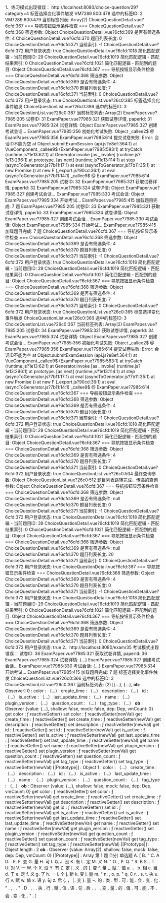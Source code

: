 1、练习模式出现错误：
http://localhost:8080/choice-question/29?category=4
标签选择变化事件触发
VM7289 800:478 选中的标签ID: 2
VM7289 800:479 当前标签列表: Array(2)
ChoiceQuestionDetail.vue?6cfd:367 === 导航按钮显示条件检查 ===
ChoiceQuestionDetail.vue?6cfd:368 筛选参数: Object
ChoiceQuestionDetail.vue?6cfd:369 是否有筛选条件: 4
ChoiceQuestionDetail.vue?6cfd:370 题目列表长度: 0
ChoiceQuestionDetail.vue?6cfd:371 当前索引: -1
ChoiceQuestionDetail.vue?6cfd:372 用户登录状态: true
ChoiceQuestionDetail.vue?6cfd:1018 简化匹配逻辑 - 当前题目ID: 29
ChoiceQuestionDetail.vue?6cfd:1019 简化匹配逻辑 - 匹配结果索引: 0
ChoiceQuestionDetail.vue?6cfd:1021 简化匹配逻辑 - 匹配到的题目: Object
ChoiceQuestionDetail.vue?6cfd:367 === 导航按钮显示条件检查 ===
ChoiceQuestionDetail.vue?6cfd:368 筛选参数: Object
ChoiceQuestionDetail.vue?6cfd:369 是否有筛选条件: 4
ChoiceQuestionDetail.vue?6cfd:370 题目列表长度: 7
ChoiceQuestionDetail.vue?6cfd:371 当前索引: 0
ChoiceQuestionDetail.vue?6cfd:372 用户登录状态: true
ChoiceQuestionList.vue?26c0:385 标签选择变化事件触发
ChoiceQuestionList.vue?26c0:386 选中的标签ID: 3
ChoiceQuestionList.vue?26c0:387 当前标签列表: Array(2)
ExamPaper.vue?7985:205 试卷ID: 31
ExamPaper.vue?7985:321 获取试卷详情, paperId: 31
ExamPaper.vue?7985:324 试卷详情: Object
ExamPaper.vue?7985:327 创建考试会话...
ExamPaper.vue?7985:356 初始化考试失败: Object
_callee2$ @ ExamPaper.vue?7985:356
ExamPaper.vue?7985:614 提交试卷失败: Error: 会话ID不能为空
    at Object.submitExamSession (api.js?e8ef:364:1)
    at VueComponent._callee9$ (ExamPaper.vue?7985:583:1)
    at tryCatch (runtime.js?1e13:62:1)
    at Generator.invoke [as _invoke] (runtime.js?1e13:296:1)
    at prototype.<computed> [as next] (runtime.js?1e13:114:1)
    at step (asyncToGenerator.js?7b11:17:1)
    at eval (asyncToGenerator.js?7b11:35:1)
    at new Promise (<anonymous>)
    at new F (_export.js?90cd:36:1)
    at eval (asyncToGenerator.js?7b11:14:1)
_callee9$ @ ExamPaper.vue?7985:614
ExamPaper.vue?7985:205 试卷ID: 32
ExamPaper.vue?7985:321 获取试卷详情, paperId: 32
ExamPaper.vue?7985:324 试卷详情: Object
ExamPaper.vue?7985:327 创建考试会话...
ExamPaper.vue?7985:330 考试会话: Object
ExamPaper.vue?7985:334 开始考试...
ExamPaper.vue?7985:415 加载题目完成: 7 题
ExamPaper.vue?7985:205 试卷ID: 33
ExamPaper.vue?7985:321 获取试卷详情, paperId: 33
ExamPaper.vue?7985:324 试卷详情: Object
ExamPaper.vue?7985:327 创建考试会话...
ExamPaper.vue?7985:330 考试会话: Object
ExamPaper.vue?7985:334 开始考试...
ExamPaper.vue?7985:415 加载题目完成: 7 题
ChoiceQuestionDetail.vue?6cfd:367 === 导航按钮显示条件检查 ===
ChoiceQuestionDetail.vue?6cfd:368 筛选参数: Object
ChoiceQuestionDetail.vue?6cfd:369 是否有筛选条件: 4
ChoiceQuestionDetail.vue?6cfd:370 题目列表长度: 0
ChoiceQuestionDetail.vue?6cfd:371 当前索引: -1
ChoiceQuestionDetail.vue?6cfd:372 用户登录状态: true
ChoiceQuestionDetail.vue?6cfd:1018 简化匹配逻辑 - 当前题目ID: 29
ChoiceQuestionDetail.vue?6cfd:1019 简化匹配逻辑 - 匹配结果索引: 0
ChoiceQuestionDetail.vue?6cfd:1021 简化匹配逻辑 - 匹配到的题目: Object
ChoiceQuestionDetail.vue?6cfd:367 === 导航按钮显示条件检查 ===
ChoiceQuestionDetail.vue?6cfd:368 筛选参数: Object
ChoiceQuestionDetail.vue?6cfd:369 是否有筛选条件: 4
ChoiceQuestionDetail.vue?6cfd:370 题目列表长度: 7
ChoiceQuestionDetail.vue?6cfd:371 当前索引: 0
ChoiceQuestionDetail.vue?6cfd:372 用户登录状态: true
ChoiceQuestionList.vue?26c0:365 标签选择变化事件触发
ChoiceQuestionList.vue?26c0:366 选中的标签ID: 3
ChoiceQuestionList.vue?26c0:367 当前标签列表: Array(2)
ExamPaper.vue?7985:205 试卷ID: 34
ExamPaper.vue?7985:321 获取试卷详情, paperId: 34
ExamPaper.vue?7985:324 试卷详情: Object
ExamPaper.vue?7985:327 创建考试会话...
ExamPaper.vue?7985:356 初始化考试失败: Object
_callee2$ @ ExamPaper.vue?7985:356
ExamPaper.vue?7985:614 提交试卷失败: Error: 会话ID不能为空
    at Object.submitExamSession (api.js?e8ef:364:1)
    at VueComponent._callee9$ (ExamPaper.vue?7985:583:1)
    at tryCatch (runtime.js?1e13:62:1)
    at Generator.invoke [as _invoke] (runtime.js?1e13:296:1)
    at prototype.<computed> [as next] (runtime.js?1e13:114:1)
    at step (asyncToGenerator.js?7b11:17:1)
    at eval (asyncToGenerator.js?7b11:35:1)
    at new Promise (<anonymous>)
    at new F (_export.js?90cd:36:1)
    at eval (asyncToGenerator.js?7b11:14:1)
_callee9$ @ ExamPaper.vue?7985:614
ChoiceQuestionDetail.vue?6cfd:367 === 导航按钮显示条件检查 ===
ChoiceQuestionDetail.vue?6cfd:368 筛选参数: Object
ChoiceQuestionDetail.vue?6cfd:369 是否有筛选条件: 4
ChoiceQuestionDetail.vue?6cfd:370 题目列表长度: 0
ChoiceQuestionDetail.vue?6cfd:371 当前索引: -1
ChoiceQuestionDetail.vue?6cfd:372 用户登录状态: true
ChoiceQuestionDetail.vue?6cfd:1018 简化匹配逻辑 - 当前题目ID: 29
ChoiceQuestionDetail.vue?6cfd:1019 简化匹配逻辑 - 匹配结果索引: 0
ChoiceQuestionDetail.vue?6cfd:1021 简化匹配逻辑 - 匹配到的题目: Object
ChoiceQuestionDetail.vue?6cfd:367 === 导航按钮显示条件检查 ===
ChoiceQuestionDetail.vue?6cfd:368 筛选参数: Object
ChoiceQuestionDetail.vue?6cfd:369 是否有筛选条件: 4
ChoiceQuestionDetail.vue?6cfd:370 题目列表长度: 7
ChoiceQuestionDetail.vue?6cfd:371 当前索引: 0
ChoiceQuestionDetail.vue?6cfd:372 用户登录状态: true
ChoiceQuestionList.vue?26c0:504 最终查询参数: Object
ChoiceQuestionList.vue?26c0:512 题目列表跳转完成，传递的查询参数: Object
ChoiceQuestionDetail.vue?6cfd:367 === 导航按钮显示条件检查 ===
ChoiceQuestionDetail.vue?6cfd:368 筛选参数: Object
ChoiceQuestionDetail.vue?6cfd:369 是否有筛选条件: null
ChoiceQuestionDetail.vue?6cfd:370 题目列表长度: 0
ChoiceQuestionDetail.vue?6cfd:371 当前索引: -1
ChoiceQuestionDetail.vue?6cfd:372 用户登录状态: true
ChoiceQuestionDetail.vue?6cfd:1018 简化匹配逻辑 - 当前题目ID: 39
ChoiceQuestionDetail.vue?6cfd:1019 简化匹配逻辑 - 匹配结果索引: 0
ChoiceQuestionDetail.vue?6cfd:1021 简化匹配逻辑 - 匹配到的题目: Object
ChoiceQuestionDetail.vue?6cfd:367 === 导航按钮显示条件检查 ===
ChoiceQuestionDetail.vue?6cfd:368 筛选参数: Object
ChoiceQuestionDetail.vue?6cfd:369 是否有筛选条件: null
ChoiceQuestionDetail.vue?6cfd:370 题目列表长度: 20
ChoiceQuestionDetail.vue?6cfd:371 当前索引: 0
ChoiceQuestionDetail.vue?6cfd:372 用户登录状态: true
ChoiceQuestionDetail.vue?6cfd:367 === 导航按钮显示条件检查 ===
ChoiceQuestionDetail.vue?6cfd:368 筛选参数: Object
ChoiceQuestionDetail.vue?6cfd:369 是否有筛选条件: 4
ChoiceQuestionDetail.vue?6cfd:370 题目列表长度: 0
ChoiceQuestionDetail.vue?6cfd:371 当前索引: -1
ChoiceQuestionDetail.vue?6cfd:372 用户登录状态: true
ChoiceQuestionDetail.vue?6cfd:1018 简化匹配逻辑 - 当前题目ID: 29
ChoiceQuestionDetail.vue?6cfd:1019 简化匹配逻辑 - 匹配结果索引: 0
ChoiceQuestionDetail.vue?6cfd:1021 简化匹配逻辑 - 匹配到的题目: Object
ChoiceQuestionDetail.vue?6cfd:367 === 导航按钮显示条件检查 ===
ChoiceQuestionDetail.vue?6cfd:368 筛选参数: Object
ChoiceQuestionDetail.vue?6cfd:369 是否有筛选条件: 4
ChoiceQuestionDetail.vue?6cfd:370 题目列表长度: 7
ChoiceQuestionDetail.vue?6cfd:371 当前索引: 0
ChoiceQuestionDetail.vue?6cfd:372 用户登录状态: true
2、http://localhost:8080/exam/35
考试模式出现错误：
试卷ID: 36
ExamPaper.vue?7985:321 获取试卷详情, paperId: 36
ExamPaper.vue?7985:324 试卷详情: {…}
ExamPaper.vue?7985:327 创建考试会话...
ExamPaper.vue?7985:330 考试会话: {…}
ExamPaper.vue?7985:334 开始考试...
ExamPaper.vue?7985:415 加载题目完成: 7 题
标签选择变化事件触发
ChoiceQuestionList.vue?26c0:366 选中的标签ID: 3
ChoiceQuestionList.vue?26c0:367 当前标签列表: 
(2) [{…}, {…}, __ob__: Observer]
0
: 
color
: 
（…）
create_time
: 
（…）
description
: 
（…）
id
: 
（…）
is_active
: 
（…）
last_update_time
: 
（…）
name
: 
（…）
plugin_version
: 
（…）
question_count
: 
（…）
tag_type
: 
（…）
__ob__
: 
Observer {value: {…}, shallow: false, mock: false, dep: Dep, vmCount: 0}
get color
: 
ƒ reactiveGetter()
set color
: 
ƒ reactiveSetter(newVal)
get create_time
: 
ƒ reactiveGetter()
set create_time
: 
ƒ reactiveSetter(newVal)
get description
: 
ƒ reactiveGetter()
set description
: 
ƒ reactiveSetter(newVal)
get id
: 
ƒ reactiveGetter()
set id
: 
ƒ reactiveSetter(newVal)
get is_active
: 
ƒ reactiveGetter()
set is_active
: 
ƒ reactiveSetter(newVal)
get last_update_time
: 
ƒ reactiveGetter()
set last_update_time
: 
ƒ reactiveSetter(newVal)
get name
: 
ƒ reactiveGetter()
set name
: 
ƒ reactiveSetter(newVal)
get plugin_version
: 
ƒ reactiveGetter()
set plugin_version
: 
ƒ reactiveSetter(newVal)
get question_count
: 
ƒ reactiveGetter()
set question_count
: 
ƒ reactiveSetter(newVal)
get tag_type
: 
ƒ reactiveGetter()
set tag_type
: 
ƒ reactiveSetter(newVal)
[[Prototype]]
: 
Object
1
: 
color
: 
（…）
create_time
: 
（…）
description
: 
（…）
id
: 
（…）
is_active
: 
（…）
last_update_time
: 
（…）
name
: 
（…）
plugin_version
: 
（…）
question_count
: 
（…）
tag_type
: 
（…）
__ob__
: 
Observer {value: {…}, shallow: false, mock: false, dep: Dep, vmCount: 0}
get color
: 
ƒ reactiveGetter()
set color
: 
ƒ reactiveSetter(newVal)
get create_time
: 
ƒ reactiveGetter()
set create_time
: 
ƒ reactiveSetter(newVal)
get description
: 
ƒ reactiveGetter()
set description
: 
ƒ reactiveSetter(newVal)
get id
: 
ƒ reactiveGetter()
set id
: 
ƒ reactiveSetter(newVal)
get is_active
: 
ƒ reactiveGetter()
set is_active
: 
ƒ reactiveSetter(newVal)
get last_update_time
: 
ƒ reactiveGetter()
set last_update_time
: 
ƒ reactiveSetter(newVal)
get name
: 
ƒ reactiveGetter()
set name
: 
ƒ reactiveSetter(newVal)
get plugin_version
: 
ƒ reactiveGetter()
set plugin_version
: 
ƒ reactiveSetter(newVal)
get question_count
: 
ƒ reactiveGetter()
set question_count
: 
ƒ reactiveSetter(newVal)
get tag_type
: 
ƒ reactiveGetter()
set tag_type
: 
ƒ reactiveSetter(newVal)
[[Prototype]]
: 
Object
length
: 
2
__ob__
: 
Observer {value: Array(2), shallow: false, mock: false, dep: Dep, vmCount: 0}
[[Prototype]]
: 
Array
第 1 题 (1分)
单选题
A. [
B. "
C. A
D. .
E.
F. 变
G. 量
H. 可
I. 以
J. 没
K. 有
L. 定
M. 义
N. "
O. ,
P.
Q. "
R. B
S. .
T.
U. 对
V. 一
W. 个
X. 没
Y. 有
Z. 定
[. 义
\. 的
]. 变
^. 量
_. 赋
`. 值
a. ，
b. 相
c. 当
d. 于
e. 定
f. 义
g. 了
h. 一
i. 个
j. 新
k. 变
l. 量
m. "
n. ,
o.
p. "
q. C
r. .
s.
t. 执
u. 行
v. 赋
w. 值
x. 语
y. 句
z. 后
{. ，
|. 变
}. 量
~. 的
. 类
. 型
. 可
. 能
. 会
. 变
. 化
. "
. ,
.
. "
. D
. .
.
. 执
. 行
. 赋
. 值
. 语
. 句
. 后
. ，
. 变
. 量
. 的
. 值
. 可
. 能
. 不
. 会
. 变
. 化
. "
 . ]
